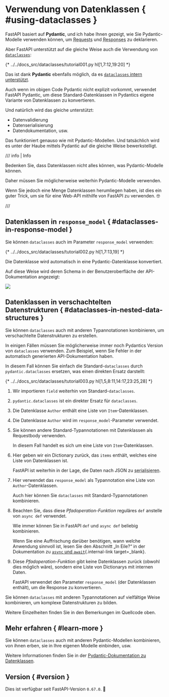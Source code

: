# Verwendung von Datenklassen { #using-dataclasses }

FastAPI basiert auf **Pydantic**, und ich habe Ihnen gezeigt, wie Sie Pydantic-Modelle verwenden können, um <abbr title="Request – Anfrage: Daten, die der Client zum Server sendet">Requests</abbr> und <abbr title="Response – Antwort: Daten, die der Server zum anfragenden Client zurücksendet">Responses</abbr> zu deklarieren.

Aber FastAPI unterstützt auf die gleiche Weise auch die Verwendung von <a href="https://docs.python.org/3/library/dataclasses.html" class="external-link" target="_blank">`dataclasses`</a>:

{* ../../docs_src/dataclasses/tutorial001.py hl[1,7:12,19:20] *}

Das ist dank **Pydantic** ebenfalls möglich, da es <a href="https://docs.pydantic.dev/latest/concepts/dataclasses/#use-of-stdlib-dataclasses-with-basemodel" class="external-link" target="_blank">`dataclasses` intern unterstützt</a>.

Auch wenn im obigen Code Pydantic nicht explizit vorkommt, verwendet FastAPI Pydantic, um diese Standard-Datenklassen in Pydantics eigene Variante von Datenklassen zu konvertieren.

Und natürlich wird das gleiche unterstützt:

* Datenvalidierung
* Datenserialisierung
* Datendokumentation, usw.

Das funktioniert genauso wie mit Pydantic-Modellen. Und tatsächlich wird es unter der Haube mittels Pydantic auf die gleiche Weise bewerkstelligt.

/// info | Info

Bedenken Sie, dass Datenklassen nicht alles können, was Pydantic-Modelle können.

Daher müssen Sie möglicherweise weiterhin Pydantic-Modelle verwenden.

Wenn Sie jedoch eine Menge Datenklassen herumliegen haben, ist dies ein guter Trick, um sie für eine Web-API mithilfe von FastAPI zu verwenden. 🤓

///

## Datenklassen in `response_model` { #dataclasses-in-response-model }

Sie können `dataclasses` auch im Parameter `response_model` verwenden:

{* ../../docs_src/dataclasses/tutorial002.py hl[1,7:13,19] *}

Die Datenklasse wird automatisch in eine Pydantic-Datenklasse konvertiert.

Auf diese Weise wird deren Schema in der Benutzeroberfläche der API-Dokumentation angezeigt:

<img src="/img/tutorial/dataclasses/image01.png">

## Datenklassen in verschachtelten Datenstrukturen { #dataclasses-in-nested-data-structures }

Sie können `dataclasses` auch mit anderen Typannotationen kombinieren, um verschachtelte Datenstrukturen zu erstellen.

In einigen Fällen müssen Sie möglicherweise immer noch Pydantics Version von `dataclasses` verwenden. Zum Beispiel, wenn Sie Fehler in der automatisch generierten API-Dokumentation haben.

In diesem Fall können Sie einfach die Standard-`dataclasses` durch `pydantic.dataclasses` ersetzen, was einen direkten Ersatz darstellt:

{* ../../docs_src/dataclasses/tutorial003.py hl[1,5,8:11,14:17,23:25,28] *}

1. Wir importieren `field` weiterhin von Standard-`dataclasses`.

2. `pydantic.dataclasses` ist ein direkter Ersatz für `dataclasses`.

3. Die Datenklasse `Author` enthält eine Liste von `Item`-Datenklassen.

4. Die Datenklasse `Author` wird im `response_model`-Parameter verwendet.

5. Sie können andere Standard-Typannotationen mit Datenklassen als Requestbody verwenden.

    In diesem Fall handelt es sich um eine Liste von `Item`-Datenklassen.

6. Hier geben wir ein Dictionary zurück, das `items` enthält, welches eine Liste von Datenklassen ist.

    FastAPI ist weiterhin in der Lage, die Daten nach JSON zu <abbr title="Konvertieren der Daten in ein übertragbares Format">serialisieren</abbr>.

7. Hier verwendet das `response_model` als Typannotation eine Liste von `Author`-Datenklassen.

    Auch hier können Sie `dataclasses` mit Standard-Typannotationen kombinieren.

8. Beachten Sie, dass diese *Pfadoperation-Funktion* reguläres `def` anstelle von `async def` verwendet.

    Wie immer können Sie in FastAPI `def` und `async def` beliebig kombinieren.

    Wenn Sie eine Auffrischung darüber benötigen, wann welche Anwendung sinnvoll ist, lesen Sie den Abschnitt „In Eile?“ in der Dokumentation zu [`async` und `await`](../async.md#in-a-hurry){.internal-link target=_blank}.

9. Diese *Pfadoperation-Funktion* gibt keine Datenklassen zurück (obwohl dies möglich wäre), sondern eine Liste von Dictionarys mit internen Daten.

    FastAPI verwendet den Parameter `response_model` (der Datenklassen enthält), um die Response zu konvertieren.

Sie können `dataclasses` mit anderen Typannotationen auf vielfältige Weise kombinieren, um komplexe Datenstrukturen zu bilden.

Weitere Einzelheiten finden Sie in den Bemerkungen im Quellcode oben.

## Mehr erfahren { #learn-more }

Sie können `dataclasses` auch mit anderen Pydantic-Modellen kombinieren, von ihnen erben, sie in Ihre eigenen Modelle einbinden, usw.

Weitere Informationen finden Sie in der <a href="https://docs.pydantic.dev/latest/concepts/dataclasses/" class="external-link" target="_blank">Pydantic-Dokumentation zu Datenklassen</a>.

## Version { #version }

Dies ist verfügbar seit FastAPI-Version `0.67.0`. 🔖
